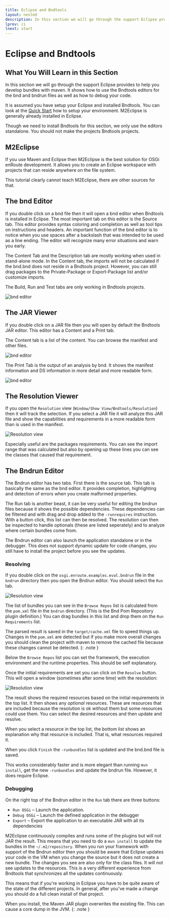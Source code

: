 ```yaml
---
title: Eclipse and Bndtools
layout: nested
description: In this section we will go through the support Eclipse provides to help you develop bundles with maven
lprev: ci
lnext: start
---
```

# Eclipse and Bndtools

## What You Will Learn in this Section

In this section we will go through the support Eclipse provides to help you
develop bundles with maven. It shows how to use the Bndtools editors for 
the bnd and bndrun files as well as how to debug your code.

It is assumed you have setup your Eclipse and installed Bndtools. You can
look at the [Quick Start](/qs/100-prerequisites.html) how to setup your
environment. M2Eclipse is generally already installed in Eclipse.

Though we need to install Bndtools for this section, we only use the editors
standalone. You should not make the projects Bndtools projects.

## M2Eclipse

If you use Maven and Eclipse then M2Eclipse is the best solution for OSGi
enRoute development. It allows you to create an Eclipse workspace with projects
that can reside anywhere on the file system. 

This tutorial clearly cannot teach M2Eclipse, there are other sources for that.

## The bnd Editor

If you double click on a bnd file then it will open a bnd editor when Bndtools is installed
in Eclipse. The most important tab on this editor is the Source tab. This editor
provides syntax coloring and completion as well as tool tips on instructions and
headers. An important function of the bnd editor is to notice when you use
spaces after a backslash that was intended to be used as a line ending. The 
editor will recognize many error situations and warn you early.

The Content Tab and the Description tab are mostly working when used in stand-alone
mode. In the Content tab, the imports will not be calculated if the bnd.bnd does
not reside in a Bndtools project. However, you can still drag packages to the
Private-Package or Export-Package list and/or customize imports. 

The Build, Run and Test tabs are only working in Bndtools projects. 

![bnd editor](img/bnd-editor.png)


## The JAR Viewer

If you double click on a JAR file then you will open by default the Bndtools
JAR editor. This editor has a Content and a Print tab.

The Content tab is a list of the content. You can browse the manifest and other files.

![bnd editor](img/jar-editor-content.png)

The Print Tab is the output of an analysis by bnd. It shows the manifest information
and DS information in more detail and more readable form.

![bnd editor](img/jar-editor-print.png)

## The Resolution Viewer

If you open the `Resolution` view (`Window/Show View/Bndtools/Resolution`) then
it will track the selection. If you select a JAR file it will analyze this 
JAR file and show the capabilities and requirements in a more readable form than
is used in the manifest.

![Resolution view](img/resolution.png)

Especially useful are the packages requirements. You can see the import range
that was calculated but also by opening up these lines you 
can see the classes that caused that requirement.

## The Bndrun Editor

The Bndrun editor has two tabs. First there is the source tab. This tab is
basically the same as the bnd editor. It provides completion, highlighting
and detection of errors when you create malformed properties.

The Run tab is another beast, it can be very useful for editing the bndrun
files because it shows the possible dependencies. These dependencies can be
filtered and with drag and drop added to the `-runrequires` instruction.
With a button click, this list can then be resolved. The resolution can then
be inspected to handle optionals (these are listed seperately) and to analyze
where certain bundles come from. 

The Bndrun editor can also launch the application standalone or in the debugger.
This does not support dynamic update for code changes, you still have to install
the project before you see the updates.

### Resolving

If you double click on the `osgi.enroute.examples.eval.bndrun` file in the `bndrun`
directory then you open the Bndrun editor. You should select the `Run` tab.

![Resolution view](img/bndrun-editor.png)

The list of bundles you can see in the `Browse Repos` list is calculated from the
`pom.xml` file in the `bndrun` directory. (This is the Bnd Pom Repository plugin
definition.) You can drag bundles in this list and drop them on the `Run Requirements`
list. 

The parsed result is saved in the `target/cache.xml` file
to speed things up. Changes in the `pom.xml` are detected but if you make more
overall changes you should clean the project with maven to remove the cached
file because these changes cannot be detected.
{: .note }

Below the `Browse Repos` list you can set the framework, the execution environment
and the runtime properties. This should be self explanatory.

Once the initial requirements are set you can click on the `Resolve` button. 
This will open a window (sometimes after some time) with the resolution:

![Resolution view](img/resolution-result.png)

The result shows the required resources based on the initial requirements in the
top list. It then shows any _optional_ resources. These are resources that are included
because the resolution is ok without them but some resources could use them. You
can select the desired resources and then update and resolve.

When you select a resource in the top list, the bottom list shows an explanation
why that resource is included. That is, what resources required it.

When you click `Finish` the `-runbundles` list is updated and the bnd.bnd file
is saved.

This works considerably faster and is more elegant than running `mvn install`,
get the new `-runbundles` and update the bndrun file. However, it does require
Eclipse.

### Debugging

On the right top of the Bndrun editor in the `Run` tab there are three buttons:

* `Run OSGi` – Launch the application.
* `Debug OSGi` – Launch the defined application in the debugger
* `Export` – Export the application to an executable JAR with all its dependencies

M2Eclipse continuously compiles and runs some of the plugins but will not
JAR the result. This means that you need to do a `mvn install` to update the
bundles in the `~/.m2/repository`. When you run your framework with support
of the Bndrun editor then you should be aware that Eclipse updates your code
in the VM when you change the source but it does not create a new bundle. The changes
you see are also only for the class files. It will not see updates to the
resources. This is a very different experience from Bndtools that synchronizes all
the updates continuously.

This means that if you're working in Eclipse you have to be quite aware of the
state of the different projects. In general, after you've made a change you should
do a full clean install of that project. 

When you install, the Maven JAR plugin overwrites the existing file. This can
cause a core dump in the JVM.
{: .note }
  

[M2Eclipse]: http://www.eclipse.org/m2e/
 